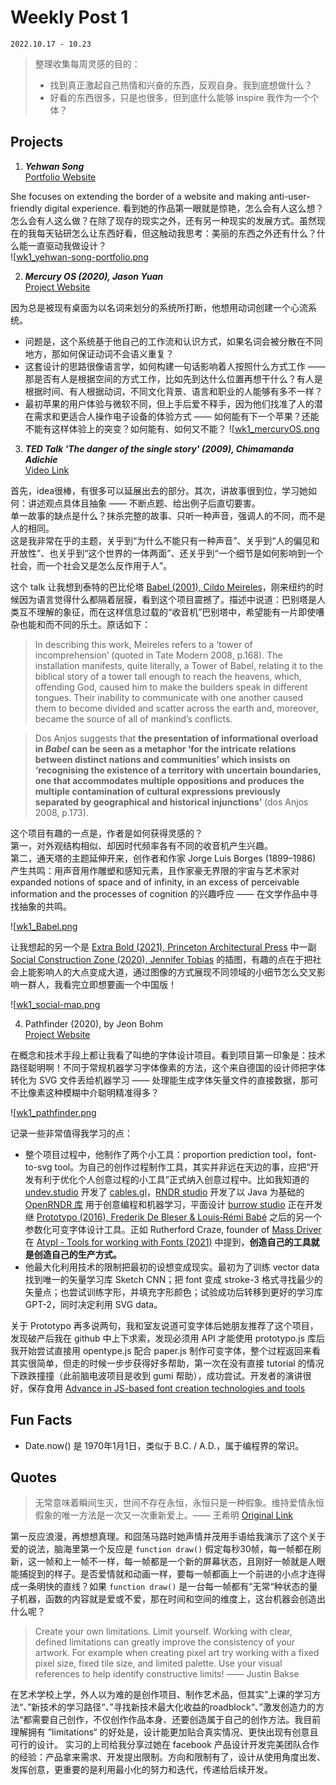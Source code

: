 # Weekly Post 1

`2022.10.17 - 10.23`

> 整理收集每周灵感的目的：
> - 找到真正激起自己热情和兴奋的东西，反观自身。我到底想做什么？
> - 好看的东西很多，只是也很多，但到底什么能够 inspire 我作为一个个体？



## Projects


1. ***Yehwan Song*** <br/>
[Portfolio Website](https://yhsong.com/) <br/>

She focuses on extending the border of a website and making anti-user-friendly digital experience. 看到她的作品第一眼就是惊艳，怎么会有人这么想？怎么会有人这么做？在除了现存的现实之外，还有另一种现实的发展方式。虽然现在的我每天钻研怎么让东西好看，但这触动我思考：美丽的东西之外还有什么？什么能一直驱动我做设计？ <br/>
![[wk1_yehwan-song-portfolio.png](../assets/img/wk1_yehwan-song-portfolio.png)


2. ***Mercury OS (2020), Jason Yuan*** <br/>
[Project Website](https://uxdesign.cc/introducing-mercury-os-f4de45a04289) <br/>

因为总是被现有桌面为以名词来划分的系统所打断，他想用动词创建一个心流系统。 <br/>
- 问题是，这个系统基于他自己的工作流和认识方式，如果名词会被分散在不同地方，那如何保证动词不会语义重复？
- 这套设计的思路很像语言学，如何构建一句话影响着人按照什么方式工作 —— 那是否有人是根据空间的方式工作，比如先到达什么位置再想干什么？有人是根据时间、有人根据动词，不同文化背景、语言和职业的人能够有多不一样？
- 最初苹果的用户体验与微软不同，但上手后爱不释手，因为他们找准了人的潜在需求和更适合人操作电子设备的体验方式 —— 如何能有下一个苹果？还能不能有这样体验上的突变？如何能有、如何又不能？
![[wk1_mercuryOS.png](../assets/img/wk1_mercuryOS.png)

3. ***TED Talk 'The danger of the single story' (2009), Chimamanda Adichie*** <br/>
[Video Link](https://www.youtube.com/watch?v=D9Ihs241zeg&ab_channel=TED) <br/>

首先，idea很棒，有很多可以延展出去的部分。其次，讲故事很到位，学习她如何：讲述观点具体且抽象 —— 不断点题、给出例子后直切要害。 <br/>
单一故事的缺点是什么？抹杀完整的故事、只听一种声音，强调人的不同，而不是人的相同。 <br/>
这是我非常在乎的主题，关乎到“为什么不能只有一种声音”、关乎到“人的偏见和开放性”、也关乎到“这个世界的一体两面”、还关乎到“一个细节是如何影响到一个社会，而一个社会又是怎么反作用于人”。 <br/>

这个 talk 让我想到泰特的巴比伦塔 [Babel (2001), Cildo Meireles](https://www.tate.org.uk/art/artworks/meireles-babel-t14041)，刚来纽约的时候因为语言觉得什么都隔着层膜，看到这个项目震撼了。描述中说道：巴别塔是人类互不理解的象征，而在这样信息过载的“收音机”巴别塔中，希望能有一片即使嘈杂也能和而不同的乐土。原话如下： <br/>

> In describing this work, Meireles refers to a ‘tower of incomprehension’ (quoted in Tate Modern 2008, p.168). The installation manifests, quite literally, a Tower of Babel, relating it to the biblical story of a tower tall enough to reach the heavens, which, offending God, caused him to make the builders speak in different tongues. Their inability to communicate with one another caused them to become divided and scatter across the earth and, moreover, became the source of all of mankind’s conflicts. 

> Dos Anjos suggests that **the presentation of informational overload in _Babel_ can be seen as a metaphor ‘for the intricate relations between distinct nations and communities’ which insists on ‘recognising the existence of a territory with uncertain boundaries, one that accommodates multiple oppositions and produces the multiple contamination of cultural expressions previously separated by geographical and historical injunctions’** (dos Anjos 2008, p.173).

这个项目有趣的一点是，作者是如何获得灵感的？ <br/>
第一，对外观结构相似、却因时代频率各有不同的收音机产生兴趣。 <br/>
第二，通天塔的主题延伸开来，创作者和作家 Jorge Luis Borges (1899–1986) 产生共鸣：用声音用作雕塑和感知元素，且作家豪无界限的宇宙与艺术家对 expanded notions of space and of infinity, in an excess of perceivable information and the processes of cognition 的兴趣呼应 —— 在文学作品中寻找抽象的共鸣。 <br/>

![[wk1_Babel.png](../assets/img/wk1_Babel.png)

让我想起的另一个是 [Extra Bold (2021), Princeton Architectural Press](https://www.amazon.com/Extra-Bold-Inclusive-Anti-racist-Nonbinary/dp/1616899182/ref=asc_df_1616899182/?tag=hyprod-20&linkCode=df0&hvadid=564807226538&hvpos=&hvnetw=g&hvrand=16817767846468772366&hvpone=&hvptwo=&hvqmt=&hvdev=c&hvdvcmdl=&hvlocint=&hvlocphy=9067609&hvtargid=pla-1155723178976&psc=1)  中一副 [Social Construction Zone (2020), Jennifer Tobias](https://papress.com/pages/extra-bold) 的插图，有趣的点在于把社会上能影响人的大点变成大道，通过图像的方式展现不同领域的小细节怎么交叉影响一群人，我看完立即想要画一个中国版！ <br/>

![[wk1_social-map.png](../assets/img/wk1_social-map.png)


4. Pathfinder (2020), by Jeon Bohm <br/>
[Project Website](https://jeanboehm.de/work/pathfinder) <br/>

在概念和技术手段上都让我看了叫绝的字体设计项目。看到项目第一印象是：技术路径聪明啊！不同于常规机器学习字体像素的方法，这个来自德国的设计师把字体转化为 SVG 文件丢给机器学习 —— 处理能生成字体矢量文件的直接数据，那可不比像素这种模糊中介聪明精准得多？ <br/>

![[wk1_pathfinder.png](../assets/img/wk1_pathfinder.png)

记录一些非常值得我学习的点： <br/>
- 整个项目过程中，他制作了两个小工具：proportion prediction tool，font-to-svg tool。为自己的创作过程制作工具，其实并非远在天边的事，应把“开发有利于优化个人创意过程的小工具”正式纳入创意过程中。比如我知道的 [undev.studio](https://undev.studio/) 开发了 [cables.gl](https://cables.gl/home)，[RNDR studio](https://rndr.studio/) 开发了以 Java 为基础的 [OpenRNDR 库](https://openrndr.org/) 用于创意编程和机器学习，平面设计 [burrow studio](https://im-burrow.com/) 正在开发继 [Prototypo (2016), Frederik De Bleser & Louis‑Rémi Babé](https://www.prototypo.io/) 之后的另一个参数化可变字体设计工具。正如 Rutherford Craze, founder of [Mass Driver](https://workshop.mass-driver.com/) 在 [Atypl - Tools for working with Fonts (2021)](https://www.youtube.com/watch?v=GbVsMUlsuYA&ab_channel=ATypI) 中提到，**创造自己的工具就是创造自己的生产方式。**
- 他最大化利用技术的限制把最初的设想变成现实。最初为了训练 vector data 找到唯一的矢量学习库 Sketch CNN；把 font 变成 stroke-3 格式寻找最少的矢量点；也尝试训练字形，并填充字形颜色；试验成功后转移到更好的学习库 GPT-2，同时决定利用 SVG data。
	

关于 Prototypo 再多说两句，我和室友说道可变字体后她朋友推荐了这个项目，发现破产后我在 github 中上下求索，发现必须用 API 才能使用 prototypo.js 库后我开始尝试直接用 opentype.js 配合 paper.js 制作可变字体，整个过程返回来看其实很简单，但走的时候一步步获得好多帮助，第一次在没有直接 tutorial 的情况下跌跌撞撞（此前脑电波项目是收到 gumi 帮助），成功尝试。开发者的演讲很好，保存食用 [Advance in JS-based font creation technologies and tools](https://www.youtube.com/watch?v=sDbwT6vUmCU&ab_channel=ATypI) <br/>
 

## Fun Facts

- Date.now() 是 1970年1月1日，类似于 B.C. / A.D.，属于编程界的常识。




## Quotes



> 无常意味着瞬间生灭，世间不存在永恒，永恒只是一种假象。维持爱情永恒假象的唯一方法是一次又一次重新爱上。—— 王希明 [Original Link](https://mp.weixin.qq.com/s/muWPBTwiPsMC2T2zWl2tzg)

第一反应浪漫，再想想真理。和囧荡马路时她声情并茂用手语给我演示了这个关于爱的说法，脑海里第一个反应是 `function draw()` 假定每秒30帧，每一帧都在刷新，这一帧和上一帧不一样，每一帧都是一个新的屏幕状态，且刚好一帧就是人眼能捕捉到的样子。是否爱情就和动画一样，要每一帧都画上一个前进的小点才连得成一条明快的直线？如果 `function draw()` 是一台每一帧都有“无常“种状态的量子机器，函数的内容就是爱或不爱，那在时间和空间的维度上，这台机器会创造出什么呢？

> Create your own limitations. 
> Limit yourself. Working with clear, defined limitations can greatly improve the consistency of your artwork. For example when creating pixel art try working with a fixed pixel size, fixed tile size, and limited palette. Use your visual references to help identify constructive limits!
> —— Justin Bakse

在艺术学校上学，外人以为难的是创作项目、制作艺术品，但其实”上课的学习方法“、”新技术的学习路径“、”寻找新技术最大化收益的roadblock“、”激发创造力的方法“都需要自己创作，不仅创作作品本身、还要创造属于自己的创作方法。我目前理解拥有 ”limitations“ 的好处是，设计能更加贴合真实情况、更快出现有创意且可行的设计。
实习的上司给我分享过她在 facebook 产品设计开发完美团队合作的经验：产品拿来需求、开发提出限制。方向和限制有了，设计从使用角度出发、发挥创意，更重要的是利用最小化的努力和迭代，传递给后续开发。